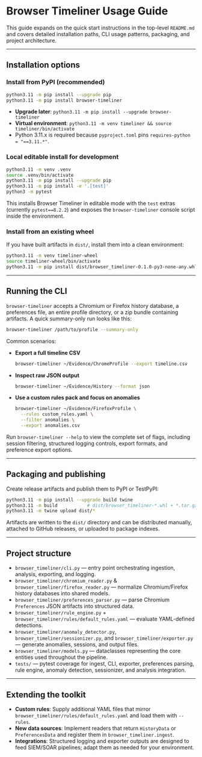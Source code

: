 # Browser Timeliner Usage Guide

This guide expands on the quick start instructions in the top-level `README.md` and covers detailed installation paths, CLI usage patterns, packaging, and project architecture.

---

## Installation options

### Install from PyPI (recommended)

```bash
python3.11 -m pip install --upgrade pip
python3.11 -m pip install browser-timeliner
```

- **Upgrade later**: `python3.11 -m pip install --upgrade browser-timeliner`
- **Virtual environment**: `python3.11 -m venv timeliner && source timeliner/bin/activate`
- Python 3.11.x is required because `pyproject.toml` pins `requires-python = "==3.11.*"`.

### Local editable install for development

```bash
python3.11 -m venv .venv
source .venv/bin/activate
python3.11 -m pip install --upgrade pip
python3.11 -m pip install -e '.[test]'
python3 -m pytest
```

This installs Browser Timeliner in editable mode with the `test` extras (currently `pytest==8.2.2`) and exposes the `browser-timeliner` console script inside the environment.

### Install from an existing wheel

If you have built artifacts in `dist/`, install them into a clean environment:

```bash
python3.11 -m venv timeliner-wheel
source timeliner-wheel/bin/activate
python3.11 -m pip install dist/browser_timeliner-0.1.0-py3-none-any.whl
```

---

## Running the CLI

`browser-timeliner` accepts a Chromium or Firefox history database, a preferences file, an entire profile directory, or a zip bundle containing artifacts. A quick summary-only run looks like this:

```bash
browser-timeliner /path/to/profile --summary-only
```

Common scenarios:

- **Export a full timeline CSV**
  ```bash
  browser-timeliner ~/Evidence/ChromeProfile --export timeline.csv
  ```

- **Inspect raw JSON output**
  ```bash
  browser-timeliner ~/Evidence/History --format json
  ```

- **Use a custom rules pack and focus on anomalies**
  ```bash
  browser-timeliner ~/Evidence/FirefoxProfile \
    --rules custom_rules.yaml \
    --filter anomalies \
    --export anomalies.csv
  ```

Run `browser-timeliner --help` to view the complete set of flags, including session filtering, structured logging controls, export formats, and preference export options.

---

## Packaging and publishing

Create release artifacts and publish them to PyPI or TestPyPI:

```bash
python3.11 -m pip install --upgrade build twine
python3.11 -m build           # dist/browser_timeliner-*.whl + *.tar.gz
python3.11 -m twine upload dist/*
```

Artifacts are written to the `dist/` directory and can be distributed manually, attached to GitHub releases, or uploaded to package indexes.

---

## Project structure

- `browser_timeliner/cli.py` — entry point orchestrating ingestion, analysis, exporting, and logging.
- `browser_timeliner/chromium_reader.py` & `browser_timeliner/firefox_reader.py` — normalize Chromium/Firefox history databases into shared models.
- `browser_timeliner/preferences_parser.py` — parse Chromium `Preferences` JSON artifacts into structured data.
- `browser_timeliner/rule_engine.py` + `browser_timeliner/rules/default_rules.yaml` — evaluate YAML-defined detections.
- `browser_timeliner/anomaly_detector.py`, `browser_timeliner/sessionizer.py`, and `browser_timeliner/exporter.py` — generate anomalies, sessions, and output files.
- `browser_timeliner/models.py` — dataclasses representing the core entities used throughout the pipeline.
- `tests/` — pytest coverage for ingest, CLI, exporter, preferences parsing, rule engine, anomaly detection, sessionizer, and analysis integration.

---

## Extending the toolkit

- **Custom rules**: Supply additional YAML files that mirror `browser_timeliner/rules/default_rules.yaml` and load them with `--rules`.
- **New data sources**: Implement readers that return `HistoryData` or `PreferencesData` and register them in `browser_timeliner.ingest`.
- **Integrations**: Structured logging and exporter outputs are designed to feed SIEM/SOAR pipelines; adapt them as needed for your environment.
